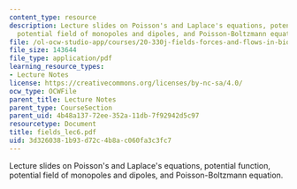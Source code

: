 ```yaml
---
content_type: resource
description: Lecture slides on Poisson's and Laplace's equations, potential function,
  potential field of monopoles and dipoles, and Poisson-Boltzmann equation.
file: /ol-ocw-studio-app/courses/20-330j-fields-forces-and-flows-in-biological-systems-spring-2007/3d3260381b93d72c4b8ac060fa3c3fc7_fields_lec6.pdf
file_size: 143644
file_type: application/pdf
learning_resource_types:
- Lecture Notes
license: https://creativecommons.org/licenses/by-nc-sa/4.0/
ocw_type: OCWFile
parent_title: Lecture Notes
parent_type: CourseSection
parent_uid: 4b48a137-72ee-352a-11db-7f92942d5c97
resourcetype: Document
title: fields_lec6.pdf
uid: 3d326038-1b93-d72c-4b8a-c060fa3c3fc7
---
```

Lecture slides on Poisson's and Laplace's equations, potential function, potential field of monopoles and dipoles, and Poisson-Boltzmann equation.